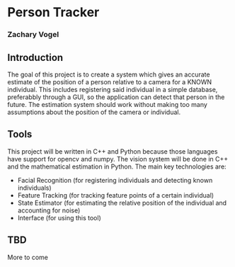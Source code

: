 # Person Tracker
### Zachary Vogel

## Introduction
The goal of this project is to create a system which gives an accurate estimate of the position of a person relative to a camera for a KNOWN individual. This includes registering said individual in a simple database, preferabbly through a GUI, so the application can detect that person in the future. The estimation system should work without making too many assumptions about the position of the camera or individual.

## Tools
This project will be written in C++ and Python because those languages have support for opencv and numpy. The vision system will be done in C++ and the mathematical estimation in Python. The main key technologies are:
* Facial Recognition (for registering individuals and detecting known individuals)
* Feature Tracking (for tracking feature points of a certain individual)
* State Estimator (for estimating the relative position of the individual and accounting for noise)
* Interface (for using this tool)

## TBD
More to come
